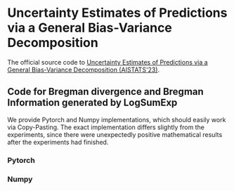 # Uncertainty Estimates of Predictions via a General Bias-Variance Decomposition

The official source code to [Uncertainty Estimates of Predictions via a General Bias-Variance Decomposition (AISTATS'23)](https://arxiv.org/abs/2210.12256).

## Code for Bregman divergence and Bregman Information generated by LogSumExp

We provide Pytorch and Numpy implementations, which should easily work via Copy-Pasting.
The exact implementation differs slightly from the experiments, since there were unexpectedly positive mathematical results after the experiments had finished.

### Pytorch


### Numpy

